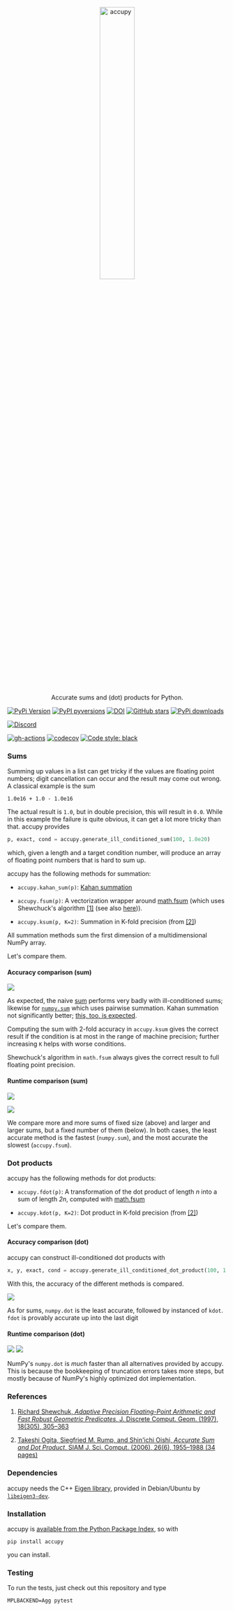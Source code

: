 <p align="center">
  <a href="https://github.com/nschloe/accupy"><img alt="accupy" src="https://nschloe.github.io/accupy/logo-with-text.svg" width="40%"></a>
  <p align="center">Accurate sums and (dot) products for Python.</p>
</p>

[![PyPi Version](https://img.shields.io/pypi/v/accupy.svg?style=flat-square)](https://pypi.org/project/accupy)
[![PyPI pyversions](https://img.shields.io/pypi/pyversions/accupy.svg?style=flat-square)](https://pypi.org/pypi/accupy/)
[![DOI](https://zenodo.org/badge/DOI/10.5281/zenodo.1185173.svg?style=flat-square)](https://doi.org/10.5281/zenodo.1185173)
[![GitHub stars](https://img.shields.io/github/stars/nschloe/accupy.svg?style=flat-square&logo=github&label=Stars&logoColor=white)](https://github.com/nschloe/accupy)
[![PyPi downloads](https://img.shields.io/pypi/dm/accupy.svg?style=flat-square)](https://pypistats.org/packages/accupy)

[![Discord](https://img.shields.io/static/v1?logo=discord&label=chat&message=on%20discord&color=7289da&style=flat-square)](https://discord.gg/hnTJ5MRX2Y)

[![gh-actions](https://img.shields.io/github/workflow/status/nschloe/accupy/ci?style=flat-square)](https://github.com/nschloe/accupy/actions?query=workflow%3Aci)
[![codecov](https://img.shields.io/codecov/c/github/nschloe/accupy.svg?style=flat-square)](https://codecov.io/gh/nschloe/accupy)
[![Code style: black](https://img.shields.io/badge/code%20style-black-000000.svg?style=flat-square)](https://github.com/psf/black)

### Sums

Summing up values in a list can get tricky if the values are floating point
numbers; digit cancellation can occur and the result may come out wrong. A
classical example is the sum

```
1.0e16 + 1.0 - 1.0e16
```

The actual result is `1.0`, but in double precision, this will result in `0.0`.
While in this example the failure is quite obvious, it can get a lot more
tricky than that. accupy provides

```python
p, exact, cond = accupy.generate_ill_conditioned_sum(100, 1.0e20)
```

which, given a length and a target condition number, will produce an array of
floating point numbers that is hard to sum up.

accupy has the following methods for summation:

- `accupy.kahan_sum(p)`: [Kahan
  summation](https://en.wikipedia.org/wiki/Kahan_summation_algorithm)

- `accupy.fsum(p)`: A vectorization wrapper around
  [math.fsum](https://docs.python.org/3/library/math.html#math.fsum) (which
  uses Shewchuck's algorithm [[1]](#references) (see also
  [here](https://code.activestate.com/recipes/393090/))).

- `accupy.ksum(p, K=2)`: Summation in K-fold precision (from [[2]](#references))

All summation methods sum the first dimension of a multidimensional NumPy array.

Let's compare them.

#### Accuracy comparison (sum)

![](https://nschloe.github.io/accupy/accuracy-sum.svg)

As expected, the naive
[sum](https://docs.python.org/3/library/functions.html#sum) performs very badly
with ill-conditioned sums; likewise for
[`numpy.sum`](https://docs.scipy.org/doc/numpy/reference/generated/numpy.sum.html)
which uses pairwise summation. Kahan summation not significantly better; [this,
too, is
expected](https://en.wikipedia.org/wiki/Kahan_summation_algorithm#Accuracy).

Computing the sum with 2-fold accuracy in `accupy.ksum` gives the correct
result if the condition is at most in the range of machine precision; further
increasing `K` helps with worse conditions.

Shewchuck's algorithm in `math.fsum` always gives the correct result to full
floating point precision.

#### Runtime comparison (sum)

![](https://nschloe.github.io/accupy/speed-comparison1.svg)

![](https://nschloe.github.io/accupy/speed-comparison2.svg)

We compare more and more sums of fixed size (above) and larger and larger sums,
but a fixed number of them (below). In both cases, the least accurate method is
the fastest (`numpy.sum`), and the most accurate the slowest (`accupy.fsum`).

### Dot products

accupy has the following methods for dot products:

- `accupy.fdot(p)`: A transformation of the dot product of length _n_ into a
  sum of length _2n_, computed with
  [math.fsum](https://docs.python.org/3/library/math.html#math.fsum)

- `accupy.kdot(p, K=2)`: Dot product in K-fold precision (from
  [[2]](#references))

Let's compare them.

#### Accuracy comparison (dot)

accupy can construct ill-conditioned dot products with

```python
x, y, exact, cond = accupy.generate_ill_conditioned_dot_product(100, 1.0e20)
```

With this, the accuracy of the different methods is compared.

![](https://nschloe.github.io/accupy/accuracy-dot.svg)

As for sums, `numpy.dot` is the least accurate, followed by instanced of `kdot`.
`fdot` is provably accurate up into the last digit

#### Runtime comparison (dot)

![](https://nschloe.github.io/accupy/speed-comparison-dot1.svg)
![](https://nschloe.github.io/accupy/speed-comparison-dot2.svg)

NumPy's `numpy.dot` is _much_ faster than all alternatives provided by accupy.
This is because the bookkeeping of truncation errors takes more steps, but
mostly because of NumPy's highly optimized dot implementation.

### References

1. [Richard Shewchuk, _Adaptive Precision Floating-Point Arithmetic and Fast
   Robust Geometric Predicates_, J. Discrete Comput. Geom. (1997), 18(305),
   305–363](https://doi.org/10.1007/PL00009321)

2. [Takeshi Ogita, Siegfried M. Rump, and Shin'ichi Oishi, _Accurate Sum and Dot
   Product_, SIAM J. Sci. Comput. (2006), 26(6), 1955–1988 (34
   pages)](https://doi.org/10.1137/030601818)

### Dependencies

accupy needs the C++ [Eigen
library](http://eigen.tuxfamily.org/index.php?title=Main_Page), provided in
Debian/Ubuntu by
[`libeigen3-dev`](https://packages.ubuntu.com/search?keywords=libeigen3-dev).

### Installation

accupy is [available from the Python Package Index](https://pypi.org/project/accupy/), so with

```
pip install accupy
```

you can install.

### Testing

To run the tests, just check out this repository and type

```
MPLBACKEND=Agg pytest
```
